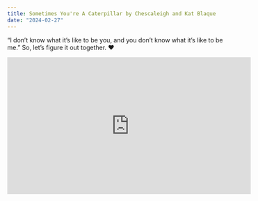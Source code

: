 ```yaml
---
title: Sometimes You're A Caterpillar by Chescaleigh and Kat Blaque
date: "2024-02-27"
---
```


“I don’t know what it’s like to be you, and you don’t know what it’s like to be me.” So, let’s figure it out together. ❤️

<iframe width="560" height="315" src="https://www.youtube.com/embed/hRiWgx4sHGg?si=x8-jh2HuzHGU_9JK" title="YouTube video player" frameborder="0" allow="accelerometer; autoplay; clipboard-write; encrypted-media; gyroscope; picture-in-picture; web-share" allowfullscreen></iframe>